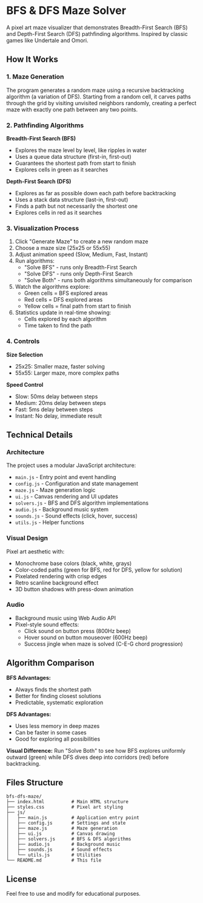 # BFS & DFS Maze Solver

A pixel art maze visualizer that demonstrates Breadth-First Search (BFS) and Depth-First Search (DFS) pathfinding algorithms. Inspired by classic games like Undertale and Omori.

## How It Works

### 1. Maze Generation

The program generates a random maze using a recursive backtracking algorithm (a variation of DFS). Starting from a random cell, it carves paths through the grid by visiting unvisited neighbors randomly, creating a perfect maze with exactly one path between any two points.

### 2. Pathfinding Algorithms

**Breadth-First Search (BFS)**

- Explores the maze level by level, like ripples in water
- Uses a queue data structure (first-in, first-out)
- Guarantees the shortest path from start to finish
- Explores cells in green as it searches

**Depth-First Search (DFS)**

- Explores as far as possible down each path before backtracking
- Uses a stack data structure (last-in, first-out)
- Finds a path but not necessarily the shortest one
- Explores cells in red as it searches

### 3. Visualization Process

1. Click "Generate Maze" to create a new random maze
2. Choose a maze size (25x25 or 55x55)
3. Adjust animation speed (Slow, Medium, Fast, Instant)
4. Run algorithms:
   - "Solve BFS" - runs only Breadth-First Search
   - "Solve DFS" - runs only Depth-First Search
   - "Solve Both" - runs both algorithms simultaneously for comparison
5. Watch the algorithms explore:
   - Green cells = BFS explored areas
   - Red cells = DFS explored areas
   - Yellow cells = final path from start to finish
6. Statistics update in real-time showing:
   - Cells explored by each algorithm
   - Time taken to find the path

### 4. Controls

**Size Selection**

- 25x25: Smaller maze, faster solving
- 55x55: Larger maze, more complex paths

**Speed Control**

- Slow: 50ms delay between steps
- Medium: 20ms delay between steps
- Fast: 5ms delay between steps
- Instant: No delay, immediate result

## Technical Details

### Architecture

The project uses a modular JavaScript architecture:

- `main.js` - Entry point and event handling
- `config.js` - Configuration and state management
- `maze.js` - Maze generation logic
- `ui.js` - Canvas rendering and UI updates
- `solvers.js` - BFS and DFS algorithm implementations
- `audio.js` - Background music system
- `sounds.js` - Sound effects (click, hover, success)
- `utils.js` - Helper functions

### Visual Design

Pixel art aesthetic with:

- Monochrome base colors (black, white, grays)
- Color-coded paths (green for BFS, red for DFS, yellow for solution)
- Pixelated rendering with crisp edges
- Retro scanline background effect
- 3D button shadows with press-down animation

### Audio

- Background music using Web Audio API
- Pixel-style sound effects:
  - Click sound on button press (800Hz beep)
  - Hover sound on button mouseover (600Hz beep)
  - Success jingle when maze is solved (C-E-G chord progression)

## Algorithm Comparison

**BFS Advantages:**

- Always finds the shortest path
- Better for finding closest solutions
- Predictable, systematic exploration

**DFS Advantages:**

- Uses less memory in deep mazes
- Can be faster in some cases
- Good for exploring all possibilities

**Visual Difference:**
Run "Solve Both" to see how BFS explores uniformly outward (green) while DFS dives deep into corridors (red) before backtracking.

## Files Structure

```
bfs-dfs-maze/
├── index.html          # Main HTML structure
├── styles.css          # Pixel art styling
├── js/
│   ├── main.js         # Application entry point
│   ├── config.js       # Settings and state
│   ├── maze.js         # Maze generation
│   ├── ui.js           # Canvas drawing
│   ├── solvers.js      # BFS & DFS algorithms
│   ├── audio.js        # Background music
│   ├── sounds.js       # Sound effects
│   └── utils.js        # Utilities
└── README.md           # This file
```

## License

Feel free to use and modify for educational purposes.

